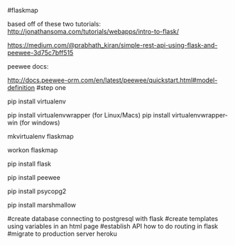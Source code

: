 #flaskmap

based off of these two tutorials: http://jonathansoma.com/tutorials/webapps/intro-to-flask/

https://medium.com/@prabhath_kiran/simple-rest-api-using-flask-and-peewee-3d75c7bff515

peewee docs:

http://docs.peewee-orm.com/en/latest/peewee/quickstart.html#model-definition
#step one

pip install virtualenv

pip install virtualenvwrapper (for Linux/Macs) pip install virtualenvwrapper-win (for windows)

mkvirtualenv flaskmap

workon flaskmap

pip install flask

pip install peewee

pip install psycopg2

pip install marshmallow

#create database
connecting to postgresql with flask
#create templates
using variables in an html page
#establish API
how to do routing in flask
#migrate to production server
heroku
